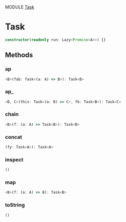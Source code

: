 MODULE [Task](https://github.com/gcanti/fp-ts/blob/master/src/Task.ts)
# Task

```ts
constructor(readonly run: Lazy<Promise<A>>) {}
```
## Methods

### ap
```ts
<B>(fab: Task<(a: A) => B>): Task<B> 
```
### ap_
```ts
<B, C>(this: Task<(a: B) => C>, fb: Task<B>): Task<C> 
```
### chain
```ts
<B>(f: (a: A) => Task<B>): Task<B> 
```
### concat
```ts
(fy: Task<A>): Task<A> 
```
### inspect
```ts
() 
```
### map
```ts
<B>(f: (a: A) => B): Task<B> 
```
### toString
```ts
() 
```
